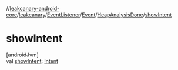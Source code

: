 //[leakcanary-android-core](../../../../../index.md)/[leakcanary](../../../index.md)/[EventListener](../../index.md)/[Event](../index.md)/[HeapAnalysisDone](index.md)/[showIntent](show-intent.md)

# showIntent

[androidJvm]\
val [showIntent](show-intent.md): [Intent](https://developer.android.com/reference/kotlin/android/content/Intent.html)
